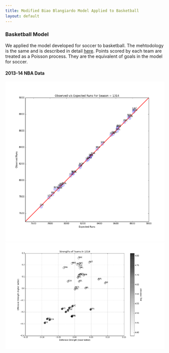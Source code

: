 ```yaml
---
title: Modified Biao Blangiardo Model Applied to Basketball
layout: default
---
```


### Basketball Model
We applied the model developed for soccer to basketball. The mehtodology is the same and is described in detail [here](http://nbviewer.ipython.org/github/akhilketkar/am207-project-soccer/blob/master/Models/basketball_model.ipynb). Points scored by each team are treated as a Poisson process. They are the equivalent of goals in the model for soccer. 

#### 2013-14 NBA Data
![fit](./Figures/obsVSexpPointsNBA1314.png)
![relstr](./Figures/relStrengthBasketball1314.png)

